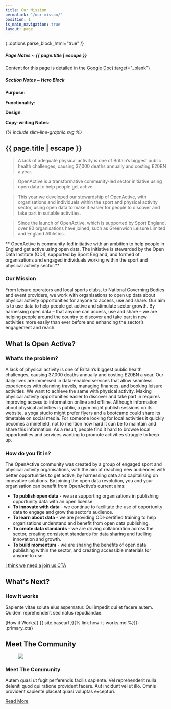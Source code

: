 ```yaml
---
title: Our Mission
permalink: "/our-misson/"
position: 1
is_main_navigation: true
layout: page
---
```


{::options parse_block_html="true" /}

<article class="note-wrap">
<div class="notes">

##### Page Notes ~ {{ page.title | escape }}
Content for this page is detailed in the
[Google Doc](https://drive.google.com/open?id=1cOIWKH_yIbYhG7pzKTe31shjfqSgBU5JlKRZrqUazug){:target="_blank"}

</div>
</article>

<article class="note-wrap">
<div class="notes">

##### Section Notes ~ Hero Block
**Purpose**:  

**Functionality**:

**Design**:

**Copy-writing Notes**:

</div>
</article>


<article markdown="0" class="hero--simple">
<i class="line-graphic">{% include slim-line-graphic.svg %}</i>
<div class="one">
<h1>{{ page.title | escape }}</h1>

>A lack of adequate physical activity is one of Britain’s biggest public health challenges, causing 37,000 deaths annually and costing £20BN a year.

>OpenActive is a transformative community-led sector initiative using open data to help people get active.

>This year we developed our stewardship of OpenActive, with organisations and individuals within the sport and physical activity sector, using open data to make it easier for people to discover and take part in suitable activities.

>Since the launch of OpenActive, which is supported by Sport England, over 80 organisations have joined, such as Greenwich Leisure Limited and England Athletics. 

** OpenActive is community-led initiative with an ambition to help people in England get active using open data.
The initiative is stewarded by the Open Data Institute (ODI), supported by Sport England, and formed of organisations and engaged individuals working within the sport and physical activity sector.**

### Our Mission
From leisure operators and local sports clubs, to National Governing Bodies and event providers, we work with organisations to open up data about physical activity opportunities for anyone to access, use and share.
Our aim is to use data to help people get active and stimulate sector growth.
By harnessing open data – that anyone can access, use and share – we are helping people around the country to discover and take part in new activities more easily than ever before and enhancing the sector’s engagement and reach.




</div>

</article>



<article class="title-row">
<h2 class="sub-heading-two">What Is Open Active?</h2>

<div class="two tworight">

### What’s the problem?
A lack of physical activity is one of Britain’s biggest public health challenges, causing 37,000 deaths annually and costing £20BN a year. 
Our daily lives are immersed in data-enabled services that allow seamless experiences with planning travels, managing finances, and booking leisure activities. We want to achieve the same with physical activity.
Making physical activity opportunities easier to discover and take part in requires improving access to information online and offline. Although information about physical activities is public, a gym might publish sessions on its website, a yoga studio might prefer flyers and a bootcamp could share its timetable on social media. For someone looking for local activities it quickly becomes a minefield, not to mention how hard it can be to maintain and share this information.
As a result, people find it hard to browse local opportunities and services wanting to promote activities struggle to keep up.


</div>
<div class="two tworight">

### How do you fit in?
The OpenActive community was created by a group of engaged sport and physical activity organisations, with the aim of reaching new audiences with better opportunities to get active, by harnessing data and capitalising on innovative solutions. 
By joining the open data revolution, you and your organisation can benefit from OpenActive’s current aims:
* **To publish open data** - we are supporting organisations in publishing opportunity data with an open license.
* **To innovate with data** - we continue to facilitate the use of opportunity data to engage and grow the sector’s audience.
* **To learn about data** - we are providing ODI-certified training to help organisations understand and benefit from open data publishing.
* **To create data standards** - we are driving collaboration across the sector, creating consistent standards for data sharing and fuelling innovation and growth.
* **To build momentum** - we are sharing the benefits of open data publishing within the sector, and creating accessible materials for anyone to use.

<a class="button-primary" href="{{ site.baseurl }}{% link join.md %}">I think we need a join us CTA</a>

</div>
</article>

<article class="call_to_action--full-width brand-ten-bc">
<h2 class="sub-heading-two">What's Next?</h2>
<div class="one">

### How it works
Sapiente vitae soluta eius aspernatur. Qui impedit qui et facere autem. Quidem reprehenderit sed natus repudiandae.

[How it Works]( {{ site.baseurl }}{% link how-it-works.md %}){: .primary_cta}


</div>

<figure class="brand-nine-bc">
<div style="background: url({{ site.url }}/openactive/assets/images/sideplank.jpg)center center / cover no-repeat;"></div>
</figure>

</article>


<article class="post-list">
<h2 class="sub-heading-two">Meet The Community</h2>
<div class="posts">
<div class="post subgrid">
<figure>
<img src="{{ site.url }}/openactive/assets/images/sideplank.jpg">
</figure>
<div>
<h3>Meet The Community</h3>

Autem quasi ut fugit perferendis facilis sapiente. Vel reprehenderit nulla deleniti quod qui ratione
provident facere. Aut incidunt vel ut illo. Omnis provident sapiente placeat quasi voluptas excepturi.

<a class="button-primary" href="{{ post.url | relative_url }}">Read More</a>
</div>
</div>
</div>
</article>
